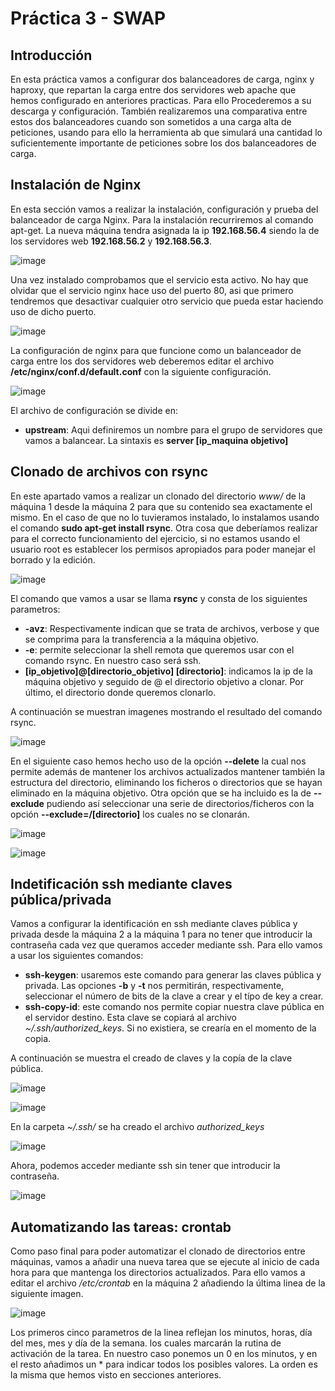 # Práctica 3 - SWAP
## Introducción

En esta práctica vamos a configurar dos balanceadores de carga, nginx y haproxy, que repartan la carga entre dos servidores web apache que hemos
configurado en anteriores practicas. Para ello Procederemos a su descarga y configuración. También realizaremos una comparativa entre
estos dos balanceadores cuando son sometidos a una carga alta de peticiones, usando para ello la herramienta ab que simulará una cantidad
lo suficientemente importante de peticiones sobre los dos balanceadores de carga.

## Instalación de Nginx

En esta sección vamos a realizar la instalación, configuración y prueba del balanceador de carga Nginx. Para la instalación recurriremos
al comando apt-get. La nueva máquina tendra asignada la ip **192.168.56.4** siendo la de los servidores web **192.168.56.2** y
**192.168.56.3**.


![image](https://github.com/JoseAntonioMHerrera/SWAP_2019/blob/master/practica3/img/swap3_1.png)


Una vez instalado comprobamos que el servicio esta activo. No hay que olvidar que el servicio nginx hace uso  del puerto 80, asi que 
primero tendremos que desactivar cualquier otro servicio que pueda estar haciendo uso de dicho puerto.


![image](https://github.com/JoseAntonioMHerrera/SWAP_2019/blob/master/practica3/img/swap3_2.png)


La configuración de nginx para que funcione como un balanceador de carga entre los dos servidores web deberemos editar el archivo **/etc/nginx/conf.d/default.conf**
con la siguiente configuración.


![image](https://github.com/JoseAntonioMHerrera/SWAP_2019/blob/master/practica3/img/swap3_3.png)


El archivo de configuración se divide en:
  - **upstream**: Aqui definiremos un nombre para el grupo de servidores que vamos a balancear. La sintaxis es **server [ip_maquina objetivo]**

## Clonado de archivos con rsync

En este apartado vamos a realizar un clonado del directorio *www/* de la máquina 1 desde la máquina 2 para que su contenido sea exactamente el mismo. En el caso de que no lo tuvieramos instalado, lo instalamos usando el comando **sudo apt-get install rsync**. Otra cosa que deberíamos realizar para el correcto funcionamiento del ejercicio, si no estamos usando el usuario root es establecer los permisos apropiados para poder manejar el borrado y la edición.

![image](https://github.com/JoseAntonioMHerrera/SWAP_2019/blob/master/practica2/img/pract_2_swap_4.png)

El comando que vamos a usar se llama **rsync** y consta de los siguientes parametros:

  - **-avz**: Respectivamente indican que se trata de archivos, verbose y que se comprima para la transferencia a la máquina objetivo.
  - **-e**: permite seleccionar la shell remota que queremos usar con el comando rsync. En nuestro caso será ssh.
  - **[ip_objetivo]@[directorio_objetivo] [directorio]**: indicamos la ip de la máquina objetivo y seguido de @ el directorio objetivo a clonar. Por último, el directorio donde queremos clonarlo.
  
  A continuación se muestran imagenes mostrando el resultado del comando rsync.
  
![image](https://github.com/JoseAntonioMHerrera/SWAP_2019/blob/master/practica2/img/pract_2_swap_5.png)

En el siguiente caso hemos hecho uso de la opción **--delete** la cual nos permite además de mantener los archivos actualizados mantener también la estructura del directorio, eliminando los ficheros o directorios que se hayan eliminado en la máquina objetivo. Otra opción que se ha incluido es la de **--exclude** pudiendo así seleccionar una serie de directorios/ficheros con la opción **--exclude=/[directorio]** los cuales no se clonarán.

![image](https://github.com/JoseAntonioMHerrera/SWAP_2019/blob/master/practica2/img/pract_2_swap_8.png)

![image](https://github.com/JoseAntonioMHerrera/SWAP_2019/blob/master/practica2/img/pract_2_swap_9.png)


## Indetificación ssh mediante claves pública/privada

Vamos a configurar la identificación en ssh mediante claves pública y privada desde la máquina 2 a la máquina 1 para no tener que introducir la contraseña cada vez que queramos acceder mediante ssh. Para ello vamos a usar los siguientes comandos:

  - **ssh-keygen**: usaremos este comando para generar las claves pública y privada. Las opciones **-b** y **-t**  nos permitirán, respectivamente, seleccionar el número de bits de la clave a crear y el típo de key a crear.
  - **ssh-copy-id**: este comando nos permite copiar nuestra clave pública en el servidor destino. Esta clave se copiará al archivo *~/.ssh/authorized_keys*. Si no existiera, se crearía en el momento de la copia.
  
  A continuación se muestra el creado de claves y la copía de la clave pública.
  
![image](https://github.com/JoseAntonioMHerrera/SWAP_2019/blob/master/practica2/img/pract_2_swap_10.png)
  
![image](https://github.com/JoseAntonioMHerrera/SWAP_2019/blob/master/practica2/img/pract_2_swap_11.png)

En la carpeta *~/.ssh/* se ha creado el archivo *authorized_keys*

![image](https://github.com/JoseAntonioMHerrera/SWAP_2019/blob/master/practica2/img/pract_2_swap_12.png)

Ahora, podemos acceder mediante ssh sin tener que introducir la contraseña.

![image](https://github.com/JoseAntonioMHerrera/SWAP_2019/blob/master/practica2/img/pract_2_swap_13.png)


## Automatizando las tareas: crontab

Como paso final para poder automatizar el clonado de directorios entre máquinas, vamos a añadir una nueva tarea que se ejecute al inicio de cada hora para que mantenga los directorios actualizados. Para ello vamos a editar el archivo */etc/crontab* en la máquina 2 añadiendo la última linea de la siguiente imagen.

![image](https://github.com/JoseAntonioMHerrera/SWAP_2019/blob/master/practica2/img/pract_2_swap_14.png)

Los primeros cinco parametros de la linea reflejan los minutos, horas, día del mes, mes y día de la semana. los cuales marcarán la rutina de activación de la tarea. En nuestro caso ponemos un 0 en los minutos, y en el resto añadimos un * para indicar todos los posibles valores. La orden es la misma que hemos visto en secciones anteriores.
